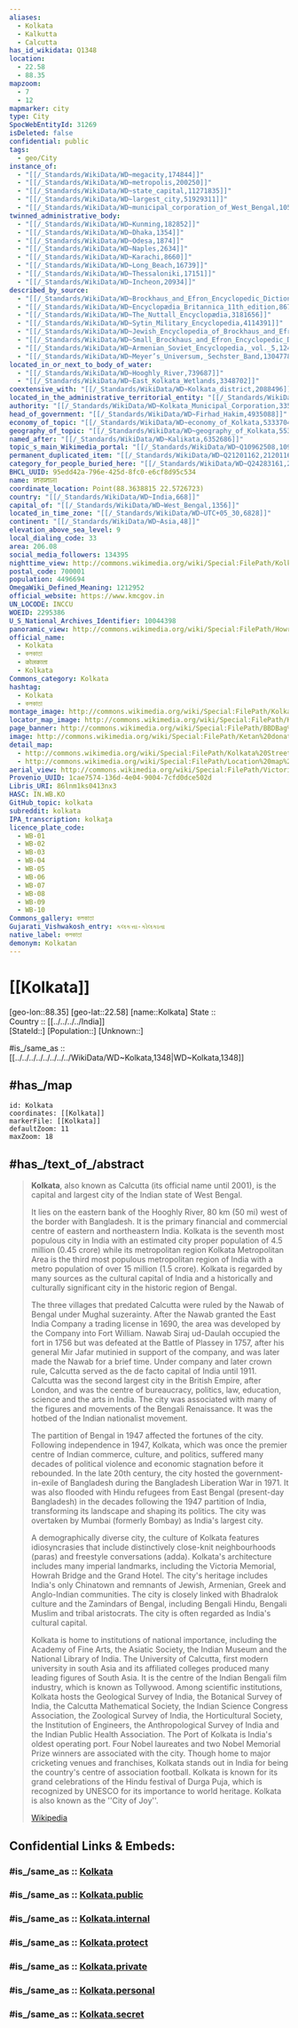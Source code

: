 ```yaml
---
aliases:
  - Kolkata
  - Kalkutta
  - Calcutta
has_id_wikidata: Q1348
location:
  - 22.58
  - 88.35
mapzoom:
  - 7
  - 12
mapmarker: city
type: City
SpocWebEntityId: 31269
isDeleted: false
confidential: public
tags:
  - geo/City
instance_of:
  - "[[/_Standards/WikiData/WD~megacity,174844]]"
  - "[[/_Standards/WikiData/WD~metropolis,200250]]"
  - "[[/_Standards/WikiData/WD~state_capital,11271835]]"
  - "[[/_Standards/WikiData/WD~largest_city,51929311]]"
  - "[[/_Standards/WikiData/WD~municipal_corporation_of_West_Bengal,105074756]]"
twinned_administrative_body:
  - "[[/_Standards/WikiData/WD~Kunming,182852]]"
  - "[[/_Standards/WikiData/WD~Dhaka,1354]]"
  - "[[/_Standards/WikiData/WD~Odesa,1874]]"
  - "[[/_Standards/WikiData/WD~Naples,2634]]"
  - "[[/_Standards/WikiData/WD~Karachi,8660]]"
  - "[[/_Standards/WikiData/WD~Long_Beach,16739]]"
  - "[[/_Standards/WikiData/WD~Thessaloniki,17151]]"
  - "[[/_Standards/WikiData/WD~Incheon,20934]]"
described_by_source:
  - "[[/_Standards/WikiData/WD~Brockhaus_and_Efron_Encyclopedic_Dictionary,602358]]"
  - "[[/_Standards/WikiData/WD~Encyclopædia_Britannica_11th_edition,867541]]"
  - "[[/_Standards/WikiData/WD~The_Nuttall_Encyclopædia,3181656]]"
  - "[[/_Standards/WikiData/WD~Sytin_Military_Encyclopedia,4114391]]"
  - "[[/_Standards/WikiData/WD~Jewish_Encyclopedia_of_Brockhaus_and_Efron,4173137]]"
  - "[[/_Standards/WikiData/WD~Small_Brockhaus_and_Efron_Encyclopedic_Dictionary,19180675]]"
  - "[[/_Standards/WikiData/WD~Armenian_Soviet_Encyclopedia,_vol._5,124737632]]"
  - "[[/_Standards/WikiData/WD~Meyer’s_Universum,_Sechster_Band,130477825]]"
located_in_or_next_to_body_of_water:
  - "[[/_Standards/WikiData/WD~Hooghly_River,739687]]"
  - "[[/_Standards/WikiData/WD~East_Kolkata_Wetlands,3348702]]"
coextensive_with: "[[/_Standards/WikiData/WD~Kolkata_district,2088496]]"
located_in_the_administrative_territorial_entity: "[[/_Standards/WikiData/WD~Kolkata_district,2088496]]"
authority: "[[/_Standards/WikiData/WD~Kolkata_Municipal_Corporation,3350560]]"
head_of_government: "[[/_Standards/WikiData/WD~Firhad_Hakim,4935088]]"
economy_of_topic: "[[/_Standards/WikiData/WD~economy_of_Kolkata,5333704]]"
geography_of_topic: "[[/_Standards/WikiData/WD~geography_of_Kolkata,5535166]]"
named_after: "[[/_Standards/WikiData/WD~Kalikata,6352686]]"
topic_s_main_Wikimedia_portal: "[[/_Standards/WikiData/WD~Q10962508,10962508]]"
permanent_duplicated_item: "[[/_Standards/WikiData/WD~Q21201162,21201162]]"
category_for_people_buried_here: "[[/_Standards/WikiData/WD~Q24283161,24283161]]"
BHCL_UUID: 95edd42a-796e-425d-8fc0-e6cf8d95c534
name: ꠇꠟꠇꠣꠔꠣ
coordinate_location: Point(88.3638815 22.5726723)
country: "[[/_Standards/WikiData/WD~India,668]]"
capital_of: "[[/_Standards/WikiData/WD~West_Bengal,1356]]"
located_in_time_zone: "[[/_Standards/WikiData/WD~UTC+05_30,6828]]"
continent: "[[/_Standards/WikiData/WD~Asia,48]]"
elevation_above_sea_level: 9
local_dialing_code: 33
area: 206.08
social_media_followers: 134395
nighttime_view: http://commons.wikimedia.org/wiki/Special:FilePath/Kolkata%20skyline%20at%20night.jpg
postal_code: 700001
population: 4496694
OmegaWiki_Defined_Meaning: 1212952
official_website: https://www.kmcgov.in
UN_LOCODE: INCCU
WOEID: 2295386
U_S_National_Archives_Identifier: 10044398
panoramic_view: http://commons.wikimedia.org/wiki/Special:FilePath/Howrah%20Pano%203.jpg
official_name:
  - Kolkata
  - কলকাতা
  - कोलकाता
  - Kolkata
Commons_category: Kolkata
hashtag:
  - Kolkata
  - কলকাতা
montage_image: http://commons.wikimedia.org/wiki/Special:FilePath/Kolkata%20Imgs.jpg
locator_map_image: http://commons.wikimedia.org/wiki/Special:FilePath/Kolkata%20in%20West%20Bengal%20%28India%29.svg
page_banner: http://commons.wikimedia.org/wiki/Special:FilePath/BBDBag%20Pano-2.jpg
image: http://commons.wikimedia.org/wiki/Special:FilePath/Ketan%20donate4.jpg
detail_map:
  - http://commons.wikimedia.org/wiki/Special:FilePath/Kolkata%20Street%20Map.svg
  - http://commons.wikimedia.org/wiki/Special:FilePath/Location%20map%20India%20Kolkata%20EN.svg
aerial_view: http://commons.wikimedia.org/wiki/Special:FilePath/Victoria%20Memorial%20%28Kolkata%29-%20Top%20side%20View.jpg
Provenio_UUID: 1cae7574-136d-4e04-9004-7cfd0dce502d
Libris_URI: 86lnm1ks0413nx3
HASC: IN.WB.KO
GitHub_topic: kolkata
subreddit: kolkata
IPA_transcription: kolkat̪a
licence_plate_code:
  - WB-01
  - WB-02
  - WB-03
  - WB-04
  - WB-05
  - WB-06
  - WB-07
  - WB-08
  - WB-09
  - WB-10
Commons_gallery: কলকাতা
Gujarati_Vishwakosh_entry: કલકત્તા-કોલકાતા
native_label: কলকাতা
demonym: Kolkatan
---
```


# [[Kolkata]] 

[geo-lon::88.35] 
[geo-lat::22.58] 
[name::Kolkata] 
State ::  
Country :: [[../../../../India]]  
[StateId::] 
[Population::] 
[Unknown::] 

#is_/same_as :: [[../../../../../../../../WikiData/WD~Kolkata,1348|WD~Kolkata,1348]] 

## #has_/map  

```leaflet
id: Kolkata
coordinates: [[Kolkata]] 
markerFile: [[Kolkata]] 
defaultZoom: 11 
maxZoom: 18
```

## #has_/text_of_/abstract 

> **Kolkata**, also known as Calcutta (its official name until 2001), 
> is the capital and largest city of the Indian state of West Bengal. 
> 
> It lies on the eastern bank of the Hooghly River, 80 km (50 mi) west of the border with Bangladesh. It is the primary financial and commercial centre of eastern and northeastern India. Kolkata is the seventh most populous city in India with an estimated city proper population of 4.5 million (0.45 crore) while its metropolitan region Kolkata Metropolitan Area is the third most populous metropolitan region of India with a metro population of over 15 million (1.5 crore). Kolkata is regarded by many sources as the cultural capital of India and a historically and culturally significant city in the historic region of Bengal.
>
> The three villages that predated Calcutta were ruled by the Nawab of Bengal under Mughal suzerainty. After the Nawab granted the East India Company a trading license in 1690, the area was developed by the Company into Fort William. Nawab Siraj ud-Daulah occupied the fort in 1756 but was defeated at the Battle of Plassey in 1757, after his general Mir Jafar mutinied in support of the company, and was later made the Nawab for a brief time. Under company and later crown rule, Calcutta served as the de facto capital of India until 1911. Calcutta was the second largest city in the British Empire, after London, and was the centre of bureaucracy, politics, law, education, science and the arts in India. The city was associated with many of the figures and movements of the Bengali Renaissance. It was the hotbed of the Indian nationalist movement.
>
> The partition of Bengal in 1947 affected the fortunes of the city. Following independence in 1947, Kolkata, which was once the premier centre of Indian commerce, culture, and politics, suffered many decades of political violence and economic stagnation before it rebounded. In the late 20th century, the city hosted the government-in-exile of Bangladesh during the Bangladesh Liberation War in 1971. It was also flooded with Hindu refugees from East Bengal (present-day Bangladesh) in the decades following the 1947 partition of India, transforming its landscape and shaping its politics. The city was overtaken by Mumbai (formerly Bombay) as India's largest city.
>
> A demographically diverse city, the culture of Kolkata features idiosyncrasies that include distinctively close-knit neighbourhoods (paras) and freestyle conversations (adda). Kolkata's architecture includes many imperial landmarks, including the Victoria Memorial, Howrah Bridge and the Grand Hotel. The city's heritage includes India's only Chinatown and remnants of Jewish, Armenian, Greek and Anglo-Indian communities. The city is closely linked with Bhadralok culture and the Zamindars of Bengal, including Bengali Hindu, Bengali Muslim and tribal aristocrats. The city is often regarded as India's cultural capital.
>
> Kolkata is home to institutions of national importance, including the Academy of Fine Arts, the Asiatic Society, the Indian Museum and the National Library of India. The University of Calcutta, first modern university in south Asia and its affiliated colleges produced many leading figures of South Asia. It is the centre of the Indian Bengali film industry, which is known as Tollywood. Among scientific institutions, Kolkata hosts the Geological Survey of India, the Botanical Survey of India, the Calcutta Mathematical Society, the Indian Science Congress Association, the Zoological Survey of India, the Horticultural Society, the Institution of Engineers, the Anthropological Survey of India and the Indian Public Health Association. The Port of Kolkata is India's oldest operating port. Four Nobel laureates and two Nobel Memorial Prize winners are associated with the city. Though home to major cricketing venues and franchises, Kolkata stands out in India for being the country's centre of association football. Kolkata is known for its grand celebrations of the Hindu festival of Durga Puja, which is recognized by UNESCO for its importance to world heritage. Kolkata is also known as the  ''City of Joy''.
>
> [Wikipedia](https://en.wikipedia.org/wiki/Kolkata)

## Confidential Links & Embeds: 

### #is_/same_as :: [Kolkata](/_Standards/Earth/Continent/Asia/Indian_Subcontinent/India/States~India/West_Bengal/City/Kolkata.md) 

### #is_/same_as :: [Kolkata.public](/_public/Earth/Continent/Asia/Indian_Subcontinent/India/States~India/West_Bengal/City/Kolkata.public.md) 

### #is_/same_as :: [Kolkata.internal](/_internal/Earth/Continent/Asia/Indian_Subcontinent/India/States~India/West_Bengal/City/Kolkata.internal.md) 

### #is_/same_as :: [Kolkata.protect](/_protect/Earth/Continent/Asia/Indian_Subcontinent/India/States~India/West_Bengal/City/Kolkata.protect.md) 

### #is_/same_as :: [Kolkata.private](/_private/Earth/Continent/Asia/Indian_Subcontinent/India/States~India/West_Bengal/City/Kolkata.private.md) 

### #is_/same_as :: [Kolkata.personal](/_personal/Earth/Continent/Asia/Indian_Subcontinent/India/States~India/West_Bengal/City/Kolkata.personal.md) 

### #is_/same_as :: [Kolkata.secret](/_secret/Earth/Continent/Asia/Indian_Subcontinent/India/States~India/West_Bengal/City/Kolkata.secret.md)

